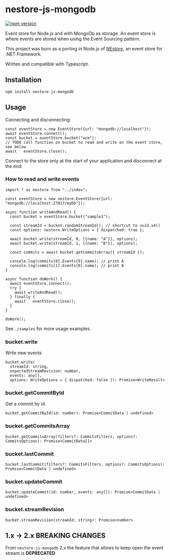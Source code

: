 # nestore-js-mongodb

[![npm version](https://badge.fury.io/js/nestore-js-mongodb.svg)](https://badge.fury.io/js/nestore-js-mongodb)

Event store for Node.js and with MongoDb as storage. An event store is where events are stored when using the Event Sourcing pattern.

This project was born as a porting in Node.js of [NEstore](https://github.com/deltatre-webplu/NEStore), an event store for .NET Framework.

Written and compatible with Typescript.

## Installation

    npm install nestore-js-mongodb

## Usage

Connecting and disconnecting:

    const eventStore = new EventStore({url: "mongodb://localhost"});
    await eventStore.connect();
    const bucket = eventStore.bucket("wcm");
    // TODO call function on bucket to read and write on the event store, see below
    await	eventStore.close();

Connect to the store only at the start of your application and disconnect at the end.

### How to read and write events

    import * as nestore from "../index";

    const eventStore = new nestore.EventStore({url: "mongodb://localhost:27017/myDb"});

    async function writeAndRead() {
      const bucket = eventStore.bucket("sample1");

      const streamId = bucket.randomStreamId(); // shortcut to uuid.v4()
      const options: nestore.WriteOptions = { dispatched: true };

      await bucket.write(streamId, 0, [{name: "A"}], options);
      await bucket.write(streamId, 1, [{name: "B"}], options);

      const commits = await bucket.getCommitsArray({ streamId });

      console.log(commits[0].Events[0].name); // print A
      console.log(commits[1].Events[0].name); // print B
    }

    async function doWork() {
      await eventStore.connect();
      try {
        await writeAndRead();
      }	finally {
        await	eventStore.close();
      }
    }

    doWork();

See `./samples` for more usage examples.

### bucket.write

Write new events

    bucket.write(
      streamId: string,
      expectedStreamRevision: number,
      events: any[],
      options: WriteOptions = { dispatched: false }): Promise<WriteResult>

### bucket.getCommitById

Get a commit by id.

    bucket.getCommitById(id: number): Promise<CommitData | undefined>

### bucket.getCommitsArray

    bucket.getCommitsArray(filters?: CommitsFilters, options?: CommitsOptions): Promise<CommitData[]>

### bucket.lastCommit

    bucket.lastCommit(filters?: CommitsFilters, options?: CommitsOptions): Promise<CommitData | undefined>

### bucket.updateCommit

    bucket.updateCommit(id: number, events: any[]): Promise<CommitData | undefined>

### bucket.streamRevision

    bucket.streamRevision(streamId: string): Promise<number>

## 1.x -> 2.x BREAKING CHANGES

From `nestore-js-mongodb` 2.x the feature that allows to keep open the event stream is **DEPRECATED**
